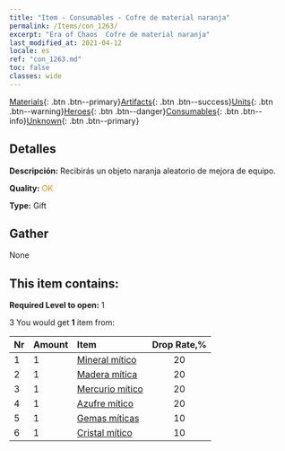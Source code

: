 ```yaml
---
title: "Item - Consumables - Cofre de material naranja"
permalink: /Items/con_1263/
excerpt: "Era of Chaos  Cofre de material naranja"
last_modified_at: 2021-04-12
locale: es
ref: "con_1263.md"
toc: false
classes: wide
---
```

 [Materials](/es/Items/){: .btn .btn--primary}[Artifacts](/es/Items/Artifacts/){: .btn .btn--success}[Units](/es/Items/Units/){: .btn .btn--warning}[Heroes](/es/Items/Heroes/){: .btn .btn--danger}[Consumables](/es/Items/Consumables/){: .btn .btn--info}[Unknown](/es/Items/Unknown/){: .btn .btn--primary}

## Detalles
 **Descripción:** Recibirás un objeto naranja aleatorio de mejora de equipo.

 **Quality:** <span style="color: #FF8C00">OK</span>

 **Type:** Gift

## Gather

  None

## This item contains:

 **Required Level to open:** 1

 3 You would get **1** item  from:

  | Nr | Amount |     Item    | Drop Rate,% |
  |:---|:-------|:------------|:---------:|
  | 1 | 1 | [Mineral mítico](/es/Items/mat_61/) | 20 | 
  | 2 | 1 | [Madera mítica](/es/Items/mat_62/) | 20 | 
  | 3 | 1 | [Mercurio mítico](/es/Items/mat_63/) | 20 | 
  | 4 | 1 | [Azufre mítico](/es/Items/mat_64/) | 20 | 
  | 5 | 1 | [Gemas míticas](/es/Items/mat_65/) | 10 | 
  | 6 | 1 | [Cristal mítico](/es/Items/mat_66/) | 10 | 
